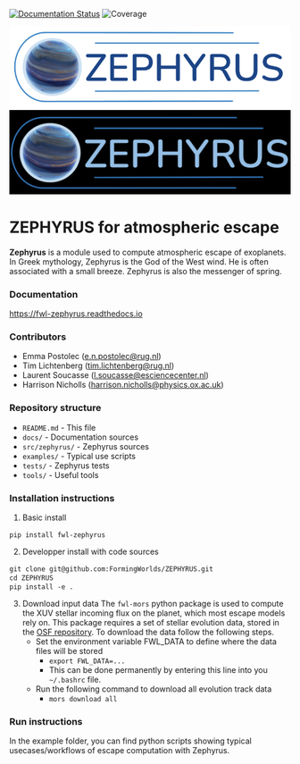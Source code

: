 [![Documentation Status](https://readthedocs.org/projects/fwl-zephyrus/badge/?version=latest)](https://fwl-zephyrus.readthedocs.io/en/latest/?badge=latest)
![Coverage](https://gist.githubusercontent.com/lsoucasse/152250f71914339d24537977e64aba55/raw/covbadge_zephyrus.svg)

![ZEPHYRUS banner](https://raw.githubusercontent.com/FormingWorlds/ZEPHYRUS/main/docs/logo/ZEPHYRUS_logo_white.png#gh-light-mode-only)
![ZEPHYRUS banner](https://raw.githubusercontent.com/FormingWorlds/ZEPHYRUS/main/docs/logo/ZEPHYRUS_logo_black.png#gh-dark-mode-only)


# ZEPHYRUS for atmospheric escape

**Zephyrus** is a module used to compute atmospheric escape of exoplanets. In Greek mythology, Zephyrus is the God of the West wind. He is often associated with a small breeze. Zephyrus is also the messenger of spring. 

### Documentation
https://fwl-zephyrus.readthedocs.io

### Contributors
* Emma Postolec (e.n.postolec@rug.nl)
* Tim Lichtenberg (tim.lichtenberg@rug.nl)
* Laurent Soucasse (l.soucasse@esciencecenter.nl)
* Harrison Nicholls (harrison.nicholls@physics.ox.ac.uk)

### Repository structure
* `README.md`       - This file
* `docs/`           - Documentation sources
* `src/zephyrus/`   - Zephyrus sources
* `examples/`       - Typical use scripts
* `tests/`          - Zephyrus tests
* `tools/`          - Useful tools

### Installation instructions
1. Basic install
```console
pip install fwl-zephyrus
```
2. Developper install with code sources
```console
git clone git@github.com:FormingWorlds/ZEPHYRUS.git
cd ZEPHYRUS
pip install -e .
```
3. Download input data
The `fwl-mors` python package is used to compute the XUV stellar incoming flux on the planet, which most escape models rely on. This package requires a set of stellar evolution data, stored in the [OSF repository](https://osf.io/9u3fb/). To download the data follow the following steps.
    * Set the environment variable FWL_DATA to define where the data files will be stored
        * `export FWL_DATA=...`
        * This can be done permanently by entering this line into you `~/.bashrc` file.
    * Run the following command to download all evolution track data
        * `mors download all`

### Run instructions
In the example folder, you can find python scripts showing typical usecases/workflows of escape computation with Zephyrus.
